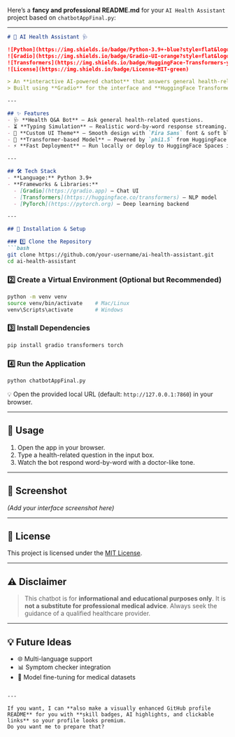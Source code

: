 Here’s a **fancy and professional README.md** for your `AI Health Assistant` project based on `chatbotAppFinal.py`:

---

````markdown
# 🤖 AI Health Assistant 🩺  

![Python](https://img.shields.io/badge/Python-3.9+-blue?style=flat&logo=python)  
![Gradio](https://img.shields.io/badge/Gradio-UI-orange?style=flat&logo=gradio)  
![Transformers](https://img.shields.io/badge/HuggingFace-Transformers-yellow?style=flat&logo=huggingface)  
![License](https://img.shields.io/badge/License-MIT-green)  

> An **interactive AI-powered chatbot** that answers general health-related questions in a doctor-like conversational style.  
> Built using **Gradio** for the interface and **HuggingFace Transformers** for natural language processing.  

---

## ✨ Features
- 🩺 **Health Q&A Bot** – Ask general health-related questions.
- ⏳ **Typing Simulation** – Realistic word-by-word response streaming.
- 🎨 **Custom UI Theme** – Smooth design with `Fira Sans` font & soft blue accents.
- 🧠 **Transformer-based Model** – Powered by `phi1.5` from HuggingFace.
- ⚡ **Fast Deployment** – Run locally or deploy to HuggingFace Spaces in minutes.

---

## 🛠 Tech Stack
- **Language:** Python 3.9+  
- **Frameworks & Libraries:**  
  - [Gradio](https://gradio.app) – Chat UI  
  - [Transformers](https://huggingface.co/transformers) – NLP model  
  - [PyTorch](https://pytorch.org) – Deep learning backend  

---

## 🚀 Installation & Setup  

### 1️⃣ Clone the Repository
```bash
git clone https://github.com/your-username/ai-health-assistant.git
cd ai-health-assistant
````

### 2️⃣ Create a Virtual Environment (Optional but Recommended)

```bash
python -m venv venv
source venv/bin/activate    # Mac/Linux
venv\Scripts\activate       # Windows
```

### 3️⃣ Install Dependencies

```bash
pip install gradio transformers torch
```

### 4️⃣ Run the Application

```bash
python chatbotAppFinal.py
```

💡 Open the provided local URL (default: `http://127.0.0.1:7860`) in your browser.

---

## 💬 Usage

1. Open the app in your browser.
2. Type a health-related question in the input box.
3. Watch the bot respond word-by-word with a doctor-like tone.

---

## 📸 Screenshot

*(Add your interface screenshot here)*

---

## 📜 License

This project is licensed under the [MIT License](LICENSE).

---

## ⚠ Disclaimer

> This chatbot is for **informational and educational purposes only**. It is **not a substitute for professional medical advice**. Always seek the guidance of a qualified healthcare provider.

---

## 💡 Future Ideas

* 🌐 Multi-language support
* 📊 Symptom checker integration
* 🧠 Model fine-tuning for medical datasets

```

---

If you want, I can **also make a visually enhanced GitHub profile README** for you with **skill badges, AI highlights, and clickable links** so your profile looks premium.  
Do you want me to prepare that?
```
